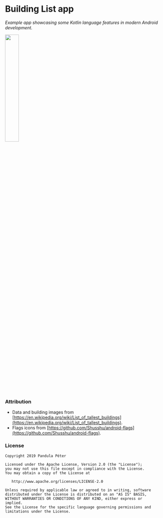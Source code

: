 # Building List app
*Example app showcasing some Kotlin language features in modern Android development.*

<img src="screen_recording.gif" width="30%" />

### Attribution
- Data and building images from [https://en.wikipedia.org/wiki/List_of_tallest_buildings](https://en.wikipedia.org/wiki/List_of_tallest_buildings).
- Flags icons from [https://github.com/Shusshu/android-flags](https://github.com/Shusshu/android-flags).

### License
```
Copyright 2019 Pandula Péter

Licensed under the Apache License, Version 2.0 (the "License");
you may not use this file except in compliance with the License.
You may obtain a copy of the License at

   http://www.apache.org/licenses/LICENSE-2.0

Unless required by applicable law or agreed to in writing, software
distributed under the License is distributed on an "AS IS" BASIS,
WITHOUT WARRANTIES OR CONDITIONS OF ANY KIND, either express or implied.
See the License for the specific language governing permissions and
limitations under the License.
```